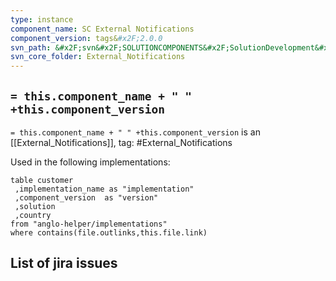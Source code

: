 ```yaml
---
type: instance
component_name: SC External Notifications
component_version: tags&#x2F;2.0.0
svn_path: &#x2F;svn&#x2F;SOLUTIONCOMPONENTS&#x2F;SolutionDevelopment&#x2F;External_Notifications
svn_core_folder: External_Notifications
---
```


## `= this.component_name + " " +this.component_version`

`= this.component_name + " " +this.component_version` is an [[External_Notifications]],
tag: #External_Notifications

Used in the following implementations:
```dataview
table customer
 ,implementation_name as "implementation"
 ,component_version  as "version"
 ,solution
 ,country  
from "anglo-helper/implementations"
where contains(file.outlinks,this.file.link)
```


## List of jira issues
